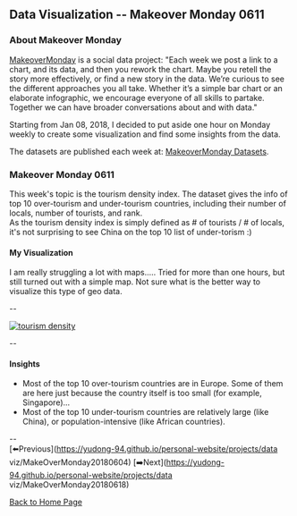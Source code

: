 <head>
  <!-- Global site tag (gtag.js) - Google Analytics -->
<script async src="https://www.googletagmanager.com/gtag/js?id=UA-112502179-1"></script>
<script>
  window.dataLayer = window.dataLayer || [];
  function gtag(){dataLayer.push(arguments);}
  gtag('js', new Date());

  gtag('config', 'UA-112502179-1');
</script>
</head>


## Data Visualization -- Makeover Monday 0611

### About Makeover Monday

[MakeoverMonday](http://www.makeovermonday.co.uk/) is a social data project:
"Each week we post a link to a chart, and its data, and then you rework the chart.
Maybe you retell the story more effectively, or find a new story in the data.
We’re curious to see the different approaches you all take. Whether it’s a simple bar chart or an elaborate infographic, we encourage everyone of all skills to partake.
Together we can have broader conversations about and with data."

Starting from Jan 08, 2018, I decided to put aside one hour on Monday weekly to create some visualization and find some insights from the data.

The datasets are published each week at: [MakeoverMonday Datasets](http://www.makeovermonday.co.uk/data/).

### Makeover Monday 0611

This week's topic is the tourism density index. The dataset gives the info of top 10 over-tourism and under-tourism countries, including their number of locals, number of tourists, and rank.  
As the tourism density index is simply defined as # of tourists / # of locals, it's not surprising to see China on the top 10 list of under-torism :)  


#### My Visualization

I am really struggling a lot with maps..... Tried for more than one hours, but still turned out with a simple map. Not sure what is the better way to visualize this type of geo data.  

--  
<div class='tableauPlaceholder' id='viz1528771116911' style='position: relative'>
<noscript><a href='#'>
  <img alt='tourism density ' src='https:&#47;&#47;public.tableau.com&#47;static&#47;images&#47;Ma&#47;MakeOverMonday0611&#47;tourismdensity&#47;1_rss.png' style='border: none' />
</a></noscript>
<object class='tableauViz'  style='display:none;'>
  <param name='host_url' value='https%3A%2F%2Fpublic.tableau.com%2F' />
  <param name='embed_code_version' value='3' />
  <param name='site_root' value='' />
  <param name='name' value='MakeOverMonday0611&#47;tourismdensity' />
  <param name='tabs' value='no' />
  <param name='toolbar' value='yes' />
  <param name='static_image' value='https:&#47;&#47;public.tableau.com&#47;static&#47;images&#47;Ma&#47;MakeOverMonday0611&#47;tourismdensity&#47;1.png' />
  <param name='animate_transition' value='yes' />
  <param name='display_static_image' value='yes' />
  <param name='display_spinner' value='yes' />
  <param name='display_overlay' value='yes' />
  <param name='display_count' value='yes' />
</object></div>               
<script type='text/javascript'>           
  var divElement = document.getElementById('viz1528771116911');   
  var vizElement = divElement.getElementsByTagName('object')[0];        
  vizElement.style.width='800px';vizElement.style.height='827px';       
  var scriptElement = document.createElement('script');              
  scriptElement.src = 'https://public.tableau.com/javascripts/api/viz_v1.js';   
  vizElement.parentNode.insertBefore(scriptElement, vizElement);            
</script>  

--  

#### Insights
* Most of the top 10 over-tourism countries are in Europe. Some of them are here just because the country itself is too small (for example, Singapore)...  
* Most of the top 10 under-tourism countries are relatively large (like China), or population-intensive (like African countries).  

--  
[⬅️Previous](https://yudong-94.github.io/personal-website/projects/data viz/MakeOverMonday20180604) [➡️Next](https://yudong-94.github.io/personal-website/projects/data viz/MakeOverMonday20180618)  

[Back to Home Page](https://yudong-94.github.io/personal-website/)
